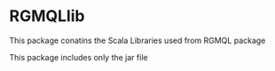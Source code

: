 # RGMQLlib

This package conatins the Scala Libraries used from RGMQL package

This package includes only the jar file
